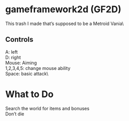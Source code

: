 # gameframework2d (GF2D)
This trash I made that’s supposed to be a Metroid Vania\
## Controls
A: left\
D: right\
Mouse: Aiming\
1,2,3,4,5: change mouse ability\
Space: basic attack\

# What to Do
Search the world for items and bonuses \
Don’t die
